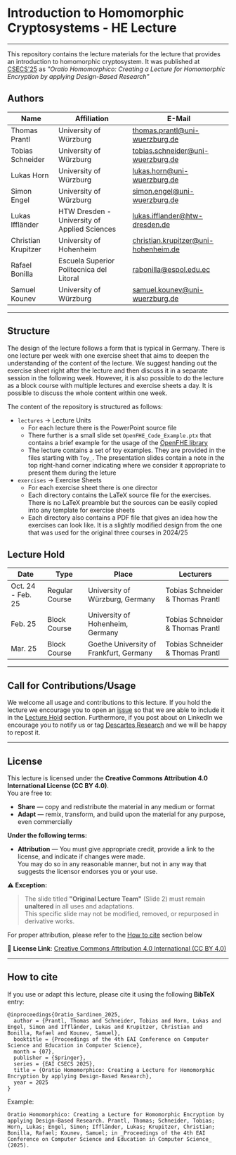 # Introduction to Homomorphic Cryptosystems - HE Lecture
---
This repository contains the lecture materials for the lecture that provides an introduction to homomorphic cryptosystem.
It was published at [CSECS'25](https://csecs-conf.eai-conferences.org/2025/) as _"Oratio Homomorphico: Creating a Lecture for Homomorphic Encryption by applying Design-Based Research"_

## Authors
| Name                | Affiliation                                  | E-Mail                               |
| ------------------- | -------------------------------------------- | ------------------------------------ |
| Thomas Prantl       | University of Würzburg                       | thomas.prantl@uni-wuerzburg.de       |
| Tobias Schneider    | University of Würzburg                       | tobias.schneider@uni-wuerzburg.de    |
| Lukas Horn          | University of Würzburg                       | lukas.horn@uni-wuerzburg.de          |
| Simon Engel         | University of Würzburg                       | simon.engel@uni-wuerzburg.de         |
| Lukas Iffländer     | HTW Dresden - University of Applied Sciences | lukas.ifflander@htw-dresden.de       |
| Christian Krupitzer | University of Hohenheim                      | christian.krupitzer@uni-hohenheim.de |
| Rafael Bonilla      | Escuela Superior Politecnica del Litoral     | rabonilla@espol.edu.ec               |
| Samuel Kounev       | University of Würzburg                       | samuel.kounev@uni-wuerzburg.de       |

---
## Structure
The design of the lecture follows a form that is typical in Germany. There is one lecture per week with one exercise sheet that aims to deepen the understanding of the content of the lecture.
We suggest handing out the exercise sheet right after the lecture and then discuss it in a separate session in the following week.
However, it is also possible to do the lecture as a block course with multiple lectures and exercise sheets a day. It is possible to discuss the whole content within one week.

The content of the repository is structured as follows:
- `lectures` &rarr; Lecture Units
  - For each lecture there is the PowerPoint source file
  - There further is a small slide set `OpenFHE_Code_Example.ptx` that contains a brief example for the usage of the [OpenFHE library](https://github.com/openfheorg/openfhe-development)
  - The lecture contains a set of toy examples. They are provided in the files starting with `Toy_`. The presentation slides contain a note in the top right-hand corner indicating where we consider it appropriate to present them during the leture
- `exercises` &rarr; Exercise Sheets
  - For each exercise sheet there is one director
  - Each directory contains the LaTeX source file for the exercises. There is no LaTeX preamble but the sources can be easily copied into any template for exercise sheets
  - Each directory also contains a PDF file that gives an idea how the exercises can look like. It is a slightly modified design from the one that was used for the original three courses in 2024/25

## Lecture Hold
| Date              | Type           | Place                                   | Lecturers                        |
| ----------------- | -------------- | --------------------------------------- | -------------------------------- |
| Oct. 24 - Feb. 25 | Regular Course | University of Würzburg, Germany        | Tobias Schneider & Thomas Prantl |
| Feb. 25           | Block Course   | University of Hohenheim, Germany        | Tobias Schneider & Thomas Prantl |
| Mar. 25           | Block Course   | Goethe University of Frankfurt, Germany | Tobias Schneider & Thomas Prantl |

---

## Call for Contributions/Usage

We welcome all usage and contributions to this lecture.
If you hold the lecture we encourage you to open an [issue](todo) so that we are able to include it in the [Lecture Hold](#lecture-hold) section.
Furthermore, if you post about on LinkedIn we encourage you to notify us or tag [Descartes Research](https://de.linkedin.com/company/descartes-research) and we will be happy to repost it.

---
## License


This lecture is licensed under the **Creative Commons Attribution 4.0 International License (CC BY 4.0)**.  
You are free to:

- **Share** — copy and redistribute the material in any medium or format
- **Adapt** — remix, transform, and build upon the material for any purpose, even commercially

**Under the following terms:**

- **Attribution** — You must give appropriate credit, provide a link to the license, and indicate if changes were made.  
  You may do so in any reasonable manner, but not in any way that suggests the licensor endorses you or your use.

**⚠️ Exception:**  
> The slide titled **"Original Lecture Team"** (Slide 2) must remain **unaltered** in all uses and adaptations.  
> This specific slide may not be modified, removed, or repurposed in derivative works.

For proper attribution, please refer to the [How to cite](#how-to-cite) section below



🔗 **License Link**: [Creative Commons Attribution 4.0 International (CC BY 4.0)](https://creativecommons.org/licenses/by/4.0/)



---
## How to cite
If you use or adapt this lecture, please cite it using the following **BibTeX** entry:
```
@inproceedings{Oratio_Sardinen_2025,
  author = {Prantl, Thomas and Schneider, Tobias and Horn, Lukas and Engel, Simon and Iffländer, Lukas and Krupitzer, Christian and Bonilla, Rafael and Kounev, Samuel},
  booktitle = {Proceedings of the 4th EAI Conference on Computer Science and Education in Computer Science},
  month = {07},
  publisher = {Springer},
  series = {EAI CSECS 2025},
  title = {Oratio Homomorphico: Creating a Lecture for Homomorphic Encryption by applying Design-Based Research},
  year = 2025
}

```

Example:
```
Oratio Homomorphico: Creating a Lecture for Homomorphic Encryption by applying Design-Based Research. Prantl, Thomas; Schneider, Tobias; Horn, Lukas; Engel, Simon; Iffländer, Lukas; Krupitzer, Christian; Bonilla, Rafael; Kounev, Samuel; in _Proceedings of the 4th EAI Conference on Computer Science and Education in Computer Science_ (2025).
